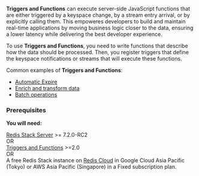 **Triggers and Functions** can execute server-side JavaScript functions that are either triggered by a keyspace change, by a stream entry arrival, or by explicitly calling them. This empoweres developers to build and maintain real-time applications by moving business logic closer to the data, ensuring a lower latency while delivering the best developer experience.

To use **Triggers and Functions**, you need to write functions that describe how the data should be processed. Then, you register triggers that define the keyspace notifications or streams that will execute these functions.

Common examples of **Triggers and Functions**:

* [Automatic Expire](https://redis.io/docs/interact/programmability/triggers-and-functions/examples/#automatic-expiration?utm_source=redis\&utm_medium=app\&utm_campaign=redisinsight_triggers_and_functions_guide)
* [Enrich and transform data](https://redis.io/docs/interact/programmability/triggers-and-functions/examples/#enrich-and-transform-data?utm_source=redis\&utm_medium=app\&utm_campaign=redisinsight_triggers_and_functions_guide)
* [Batch operations](https://redis.io/docs/interact/programmability/triggers-and-functions/examples/#batch-operations?utm_source=redis\&utm_medium=app\&utm_campaign=redisinsight_triggers_and_functions_guide)

### Prerequisites
**You will need:**

[Redis Stack Server](https://redis.io/download/?utm_source=redis\&utm_medium=app\&utm_campaign=redisinsight_triggers_and_functions_guide) >= 7.2.0-RC2 \
OR \
[Triggers and Functions](https://redis.io/docs/interact/programmability/triggers-and-functions/?utm_source=redis\&utm_medium=app\&utm_campaign=redisinsight_triggers_and_functions_guide) >=2.0 \
OR \
A free Redis Stack instance on [Redis Cloud](https://redis.com/try-free/?utm_source=redis\&utm_medium=app\&utm_campaign=redisinsight_triggers_and_functions_guide) in Google Cloud Asia Pacific (Tokyo) or AWS Asia Pacific (Singapore) in a Fixed subscription plan.
